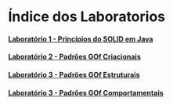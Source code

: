 # Índice dos Laboratorios

#### [Laboratório 1 - Princípios do SOLID em Java](./src/laboratorio1/)<br/>
#### [Laboratório 2 - Padrões GOf Criacionais](./src/laboratorio2/)<br/>
#### [Laboratório 3 - Padrões GOf Estruturais](./src/laboratorio3/)<br/>
#### [Laboratório 3 - Padrões GOf Comportamentais](./laboratorio4.md)<br/>

<!--
#### [Laboratório 4 - NOME LABORATORIO](./src/laboratorio4/)<br/>
-->
